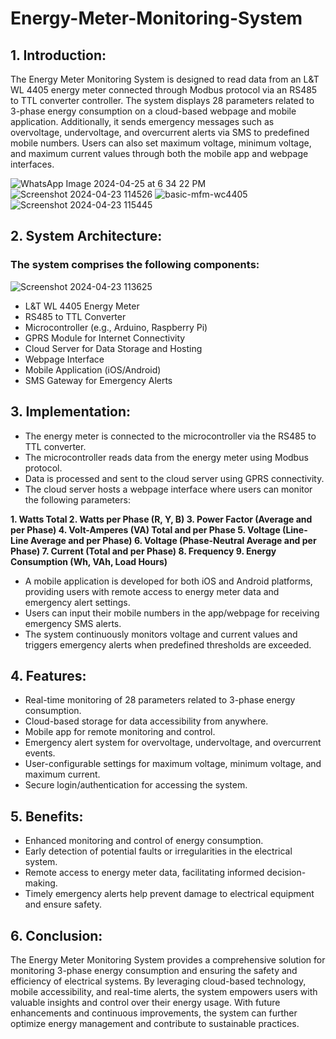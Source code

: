 # Energy-Meter-Monitoring-System
## 1. Introduction:
The Energy Meter Monitoring System is designed to read data from an L&T WL 4405 energy meter connected through Modbus protocol via an RS485 to TTL converter controller. The system displays 28 parameters related to 3-phase energy consumption on a cloud-based webpage and mobile application. Additionally, it sends emergency messages such as overvoltage, undervoltage, and overcurrent alerts via SMS to predefined mobile numbers. Users can also set maximum voltage, minimum voltage, and maximum current values through both the mobile app and webpage interfaces.

![WhatsApp Image 2024-04-25 at 6 34 22 PM](https://github.com/Daniel4bit/-Energy-Meter-Monitoring-System/assets/65249875/07acb6c5-3212-4381-8fec-6f03f7a89840)
![Screenshot 2024-04-23 114526](https://github.com/Daniel4bit/-Energy-Meter-Monitoring-System/assets/65249875/550bb7a1-67e8-4d2b-bb00-3e180e7b0e34)
![basic-mfm-wc4405](https://github.com/Daniel4bit/-Energy-Meter-Monitoring-System/assets/65249875/80617846-be63-4167-96b8-97def04ec5f7)
![Screenshot 2024-04-23 115445](https://github.com/Daniel4bit/-Energy-Meter-Monitoring-System/assets/65249875/151441b7-8fd4-426e-a0dc-10b440cb57c8)

## 2. System Architecture:
### The system comprises the following components:
![Screenshot 2024-04-23 113625](https://github.com/Daniel4bit/-Energy-Meter-Monitoring-System/assets/65249875/e05b5a12-4216-43a8-bbfd-886fd5b94e27)

* L&T WL 4405 Energy Meter
* RS485 to TTL Converter
* Microcontroller (e.g., Arduino, Raspberry Pi)
* GPRS Module for Internet Connectivity
* Cloud Server for Data Storage and Hosting
* Webpage Interface
* Mobile Application (iOS/Android)
* SMS Gateway for Emergency Alerts

## 3. Implementation:

* The energy meter is connected to the microcontroller via the RS485 to TTL converter.
* The microcontroller reads data from the energy meter using Modbus protocol.
* Data is processed and sent to the cloud server using GPRS connectivity.
* The cloud server hosts a webpage interface where users can monitor the following parameters:
  
**1. Watts Total
2. Watts per Phase (R, Y, B)
3. Power Factor (Average and per Phase)
4. Volt-Amperes (VA) Total and per Phase
5. Voltage (Line-Line Average and per Phase)
6. Voltage (Phase-Neutral Average and per Phase)
7. Current (Total and per Phase)
8. Frequency
9. Energy Consumption (Wh, VAh, Load Hours)**
  
* A mobile application is developed for both iOS and Android platforms, providing users with remote access to energy meter data and emergency alert settings.
* Users can input their mobile numbers in the app/webpage for receiving emergency SMS alerts.
* The system continuously monitors voltage and current values and triggers emergency alerts when predefined thresholds are exceeded.
  
## 4. Features:

* Real-time monitoring of 28 parameters related to 3-phase energy consumption.
* Cloud-based storage for data accessibility from anywhere.
* Mobile app for remote monitoring and control.
* Emergency alert system for overvoltage, undervoltage, and overcurrent events.
* User-configurable settings for maximum voltage, minimum voltage, and maximum current.
* Secure login/authentication for accessing the system.
  
## 5. Benefits:

* Enhanced monitoring and control of energy consumption.
* Early detection of potential faults or irregularities in the electrical system.
* Remote access to energy meter data, facilitating informed decision-making.
* Timely emergency alerts help prevent damage to electrical equipment and ensure safety.


## 6. Conclusion:
The Energy Meter Monitoring System provides a comprehensive solution for monitoring 3-phase energy consumption and ensuring the safety and efficiency of electrical systems. By leveraging cloud-based technology, mobile accessibility, and real-time alerts, the system empowers users with valuable insights and control over their energy usage. With future enhancements and continuous improvements, the system can further optimize energy management and contribute to sustainable practices.
